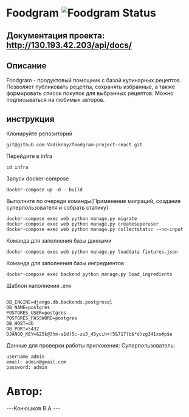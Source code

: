 # Foodgram ![Foodgram Status](https://github.com/vadikray/foodgram-project-react/actions/workflows/foodgram_workflow.yml/badge.svg?branch=master&event=push)
## Документация проекта: http://130.193.42.203/api/docs/

## Описание

Foodgram - продуктовый помощник с базой кулинарных рецептов. Позволяет публиковать рецепты, сохранять избранные, а также формировать список покупок для выбранных рецептов. Можно подписываться на любимых авторов.

## инструкция
Клонируйте репозиторий
```
git@github.com:Vadikray/foodgram-project-react.git
```
Перейдите в infra
```
cd infra
```
Запуск docker-compose
```
docker-compose up -d --build
```
Выполните по очереди команды(Применение миграций, создания суперпользователя и собрать статику)
```
docker-compose exec web python manage.py migrate
docker-compose exec web python manage.py createsuperuser
docker-compose exec web python manage.py collectstatic --no-input 
```
Команда для заполнения базы данными 
```
docker-compose exec web python manage.py loaddata fixtures.json
```
Команда для заполнения базы ингредиентов
```
docker-compose exec backend python manage.py load_ingredients
```


Шаблон наполнения .env
```

DB_ENGINE=django.db.backends.postgresql 
DB_NAME=postgres
POSTGRES_USER=postgres
POSTGRES_PASSWORD=postgres
DB_HOST=db
DB_PORT=5432
DJANGO_KEY=&25k@3hm-s1d)5c-zu3_45ycih+!5&717(b$*d)zg341xo#p$e
```

Данные для проверки работы приложения: Суперпользователь:
```
username admin
email: admin@gmail.com
password: admin
```

# Автор:
---Конюшков В.А.---